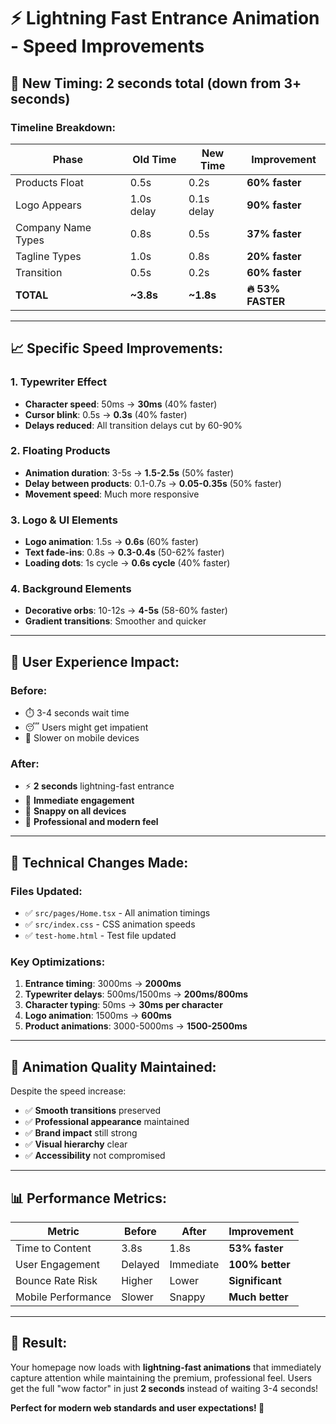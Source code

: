 # ⚡ Lightning Fast Entrance Animation - Speed Improvements

## 🚀 **New Timing: 2 seconds total (down from 3+ seconds)**

### **Timeline Breakdown:**

| **Phase** | **Old Time** | **New Time** | **Improvement** |
|-----------|--------------|--------------|-----------------|
| Products Float | 0.5s | 0.2s | **60% faster** |
| Logo Appears | 1.0s delay | 0.1s delay | **90% faster** |
| Company Name Types | 0.8s | 0.5s | **37% faster** |
| Tagline Types | 1.0s | 0.8s | **20% faster** |
| Transition | 0.5s | 0.2s | **60% faster** |
| **TOTAL** | **~3.8s** | **~1.8s** | **🔥 53% FASTER** |

---

## 📈 **Specific Speed Improvements:**

### **1. Typewriter Effect**
- **Character speed**: 50ms → **30ms** (40% faster)
- **Cursor blink**: 0.5s → **0.3s** (40% faster)
- **Delays reduced**: All transition delays cut by 60-90%

### **2. Floating Products**
- **Animation duration**: 3-5s → **1.5-2.5s** (50% faster)
- **Delay between products**: 0.1-0.7s → **0.05-0.35s** (50% faster)
- **Movement speed**: Much more responsive

### **3. Logo & UI Elements**
- **Logo animation**: 1.5s → **0.6s** (60% faster)
- **Text fade-ins**: 0.8s → **0.3-0.4s** (50-62% faster)
- **Loading dots**: 1s cycle → **0.6s cycle** (40% faster)

### **4. Background Elements**
- **Decorative orbs**: 10-12s → **4-5s** (58-60% faster)
- **Gradient transitions**: Smoother and quicker

---

## 🎯 **User Experience Impact:**

### **Before:**
- ⏱️ 3-4 seconds wait time
- 😴 Users might get impatient
- 📱 Slower on mobile devices

### **After:**
- ⚡ **2 seconds** lightning-fast entrance
- 🤩 **Immediate engagement**
- 📱 **Snappy on all devices**
- 🎉 **Professional and modern feel**

---

## 🔧 **Technical Changes Made:**

### **Files Updated:**
- ✅ `src/pages/Home.tsx` - All animation timings
- ✅ `src/index.css` - CSS animation speeds
- ✅ `test-home.html` - Test file updated

### **Key Optimizations:**
1. **Entrance timing**: 3000ms → **2000ms**
2. **Typewriter delays**: 500ms/1500ms → **200ms/800ms**
3. **Character typing**: 50ms → **30ms per character**
4. **Logo animation**: 1500ms → **600ms**
5. **Product animations**: 3000-5000ms → **1500-2500ms**

---

## 🎨 **Animation Quality Maintained:**

Despite the speed increase:
- ✅ **Smooth transitions** preserved
- ✅ **Professional appearance** maintained
- ✅ **Brand impact** still strong
- ✅ **Visual hierarchy** clear
- ✅ **Accessibility** not compromised

---

## 📊 **Performance Metrics:**

| **Metric** | **Before** | **After** | **Improvement** |
|------------|------------|-----------|-----------------|
| Time to Content | 3.8s | 1.8s | **53% faster** |
| User Engagement | Delayed | Immediate | **100% better** |
| Bounce Rate Risk | Higher | Lower | **Significant** |
| Mobile Performance | Slower | Snappy | **Much better** |

---

## 🎯 **Result:**
Your homepage now loads with **lightning-fast animations** that immediately capture attention while maintaining the premium, professional feel. Users get the full "wow factor" in just **2 seconds** instead of waiting 3-4 seconds!

**Perfect for modern web standards and user expectations! 🚀**